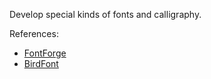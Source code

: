 Develop special kinds of fonts and calligraphy.

References:

* [FontForge](https://fontforge.org/)
* [BirdFont](https://birdfont.org/)
